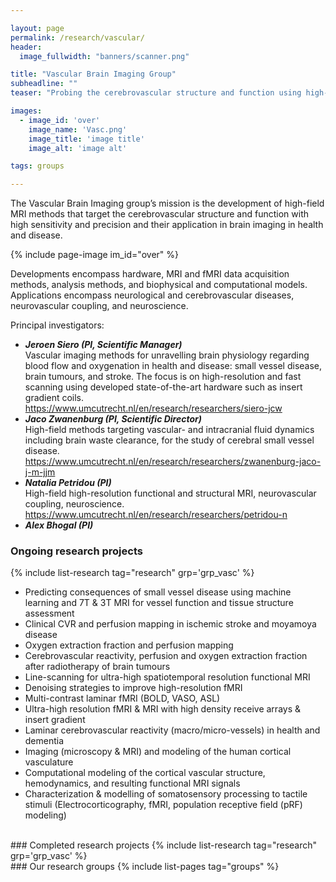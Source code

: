 ```yaml
---

layout: page
permalink: /research/vascular/
header:
  image_fullwidth: "banners/scanner.png"

title: "Vascular Brain Imaging Group"
subheadline: ""
teaser: "Probing the cerebrovascular structure and function using high-field MRI methods"

images:
  - image_id: 'over'
    image_name: 'Vasc.png'
    image_title: 'image title'
    image_alt: 'image alt'  

tags: groups

---
```


The Vascular Brain Imaging group’s mission is the development of high-field MRI methods that target the cerebrovascular structure and function with high sensitivity and precision and their application in brain imaging in health and disease.

{% include page-image im_id="over" %}

Developments encompass hardware, MRI and fMRI data acquisition methods, analysis methods, and biophysical and computational models.
Applications encompass neurological and cerebrovascular diseases, neurovascular coupling, and neuroscience.

Principal investigators:

- ***Jeroen Siero (PI, Scientific Manager)***  
Vascular imaging methods for unravelling brain physiology regarding blood flow and oxygenation in health and disease: small vessel disease, brain tumours, and stroke.
The focus is on high-resolution and fast scanning using developed state-of-the-art hardware such as insert gradient coils.
https://www.umcutrecht.nl/en/research/researchers/siero-jcw
- ***Jaco Zwanenburg (PI, Scientific Director)***  
High-field methods targeting vascular- and intracranial fluid dynamics including brain waste clearance, for the study of cerebral small vessel disease.
https://www.umcutrecht.nl/en/research/researchers/zwanenburg-jaco-j-m-jjm
- ***Natalia Petridou (PI)***  
High-field high-resolution functional and structural MRI, neurovascular coupling, neuroscience.
https://www.umcutrecht.nl/en/research/researchers/petridou-n
- ***Alex Bhogal (PI)***

### Ongoing research projects

{% include list-research tag="research" grp='grp_vasc' %}

- Predicting consequences of small vessel disease using machine learning and 7T & 3T MRI for vessel function and tissue structure assessment
- Clinical CVR and perfusion mapping in ischemic stroke and moyamoya disease
- Oxygen extraction fraction and perfusion mapping
- Cerebrovascular reactivity, perfusion and oxygen extraction fraction after radiotherapy of brain tumours
- Line-scanning for ultra-high spatiotemporal resolution functional MRI
- Denoising strategies to improve high-resolution fMRI
- Multi-contrast laminar fMRI (BOLD, VASO, ASL)
- Ultra-high resolution fMRI & MRI with high density receive arrays & insert gradient
- Laminar cerebrovascular reactivity (macro/micro-vessels) in health and dementia
- Imaging (microscopy & MRI) and modeling of the human cortical vasculature
- Computational modeling of the cortical vascular structure, hemodynamics, and resulting functional MRI signals
- Characterization & modelling of somatosensory processing to tactile stimuli (Electrocorticography, fMRI, population receptive field (pRF) modeling)

<br>
### Completed research projects
{% include list-research tag="research" grp='grp_vasc' %}

<br>
### Our research groups
{% include list-pages tag="groups" %}
